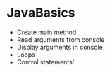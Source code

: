 # JavaBasics
- Create main method
- Read arguments from console
- Display arguments in console
- Loops
- Control statements!


